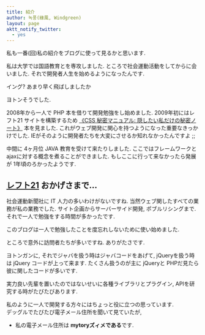 ```yaml
---
title: 紹介
author: 녹풍(綠風, Windgreen)
layout: page
aktt_notify_twitter:
  - yes
---
```

私も一番(回)私の紹介をブログに使って見るかと思います.

私は大学では国語教育とを専攻しました. ところで社会運動活動をしてからに会いました. それで開発者人生を始めるようになったんです.

イング? あまり早く飛ばしましたか

ヨトンそうでした.

2008年から一人で PHP 本を借りて開発勉強をし始めました. 2009年初にはレフト21 サイトを構築するため [《CSS 秘密マニュアル: 隠したい私だけの秘密ノート》][1] 本を見ました. これがウェブ開発に関心を持つようになった重要なきっかけでした. IEがそのように開発者たちを大変にさせるか知れなかったんですよ ;;

中間に 4ヶ月位 JAVA 教育を受けて来たりしました. ここではフレームワークと ajaxに対する概念を煮ることができました. もしここに行って来なかったら発展が 1年頃のろかったようです.

## [レフト21][2] おかげさまで…

社会運動新聞社に IT 人力の多いわけがないですね. 当然ウェブ関したすべての業務が私の業務でした. サイト企画からサーバーサイド開発, ポブルリシングまで.  
それで一人で勉強をする時間が多かったです.

このブログは一人で勉強したことを度忘れしないために使い始めました.

ところで意外に訪問者たちが多いですね. ありがたさです.

ヨトンガンに, それでジャバを扱う時はジャバコードをあげて, jQueryを扱う時は jQuery コードが上って来ます. たくさん扱うのが主に jQueryと PHPだ見たら彼に関したコードが多いです.

実力良い先輩を置いたのではないせいに各種ライブラリとプラグイン, APIを研究する時がたびたびあります.

私のように一人で開発する方々にはちょっと役に立つの思っています.  
デッグルでたびたび電子メール住所を聞いて見ていたが,

*   私の電子メール住所は **mytoryズィメである**です.

 [1]: http://www.hanb.co.kr/book/look.html?isbn=978-89-7914-478-9
 [2]: http://translate.google.co.kr/translate?sl=ko&tl=ja&js=n&prev=_t&hl=ko&ie=UTF-8&layout=2&eotf=1&u=http%3A%2F%2Fleft21.com&act=url "日本語自動翻訳したレフト21"